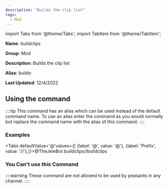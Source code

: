 ```yaml
---
description: "Builds the clip list"
tags:
  - Mod
---
```

import Tabs from '@theme/Tabs';
import TabItem from '@theme/TabItem';

**Name**: buildclips

**Group**: Mod

**Description**: Builds the clip list

**Alias**: buildc

**Last Updated**: 12/4/2022

## Using the command

::::tip
This command has an alias which can be used instead of the default command name. To use an alias enter the command as you would normally but replace the command name with the alias of this command.
::::

### Examples
<Tabs defaultValue='@'values={[ {label: '@', value: '@'}, {label: 'Prefix', value: '//'},]}><TabItem value='@'>@TheJewBot buildclips</TabItem><TabItem value='//'>//buildclips</TabItem></Tabs>

### You Can't use this Command
::::warning These command are not allowed to be used by peasants in any channel.
::::